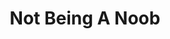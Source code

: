 ---
title: Not Being A Noob
description: We all gotta start somewhere
weight: 13
lastmod: 2020-10-01T10:23:30-09:00
draft: false
# vimeo: 403196519
emoji: 📜
free: true
# chapter_start: Introduction to Hacking 
# video_length: 1:44
---